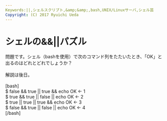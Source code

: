 ```yaml
---
Keywords:||,シェルスクリプト,&amp;&amp;,bash,UNIX/Linuxサーバ,シェル芸
Copyright: (C) 2017 Ryuichi Ueda
---
```


# <!--:ja-->シェルの&&||パズル<!--:-->
<!--:ja-->問題です。シェル（bashを使用）で次のコマンド列をたたいたとき、「OK」と出るのはどれとどれでしょうか？<br />
<br />
解説は後日。<br />
<br />
[bash]<br />
$ false &amp;&amp; true || true &amp;&amp; echo OK &lt;- 1<br />
$ true &amp;&amp; true || false || echo OK &lt;- 2<br />
$ true || true || true &amp;&amp; echo OK &lt;- 3<br />
$ false &amp;&amp; true || false || echo OK &lt;- 4<br />
[/bash]<!--:-->
